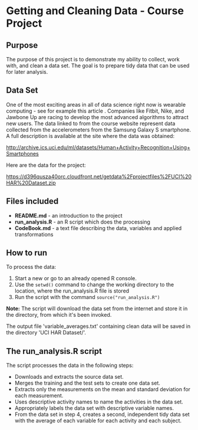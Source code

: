 Getting and Cleaning Data - Course Project
========================================
## Purpose

The purpose of this project is to demonstrate my ability to collect, work with, and clean a data set. The goal is to prepare tidy data that can be used for later analysis.

## Data Set

One of the most exciting areas in all of data science right now is wearable computing - see for example this article . Companies like Fitbit, Nike, and Jawbone Up are racing to develop the most advanced algorithms to attract new users. The data linked to from the course website represent data collected from the accelerometers from the Samsung Galaxy S smartphone. A full description is available at the site where the data was obtained: 

http://archive.ics.uci.edu/ml/datasets/Human+Activity+Recognition+Using+Smartphones 

Here are the data for the project: 

https://d396qusza40orc.cloudfront.net/getdata%2Fprojectfiles%2FUCI%20HAR%20Dataset.zip 

## Files included

* **README.md** - an introduction to the project
* **run_analysis.R** - an R script which does the processing
* **CodeBook.md** - a text file describing the data, variables and applied transformations

## How to run 

To process the data:
1. Start a new or go to an already opened R console.
2. Use the ```setwd()``` command to change the working directory to the location, where the run_analysis.R file is stored
3. Run the script with the command ```source("run_analysis.R")```

**Note:** The script will download the data set from the internet and store it in the directory, from which it's been invoked. 

The output file 'variable_averages.txt' containing clean data will be saved in the directory 'UCI HAR Dataset/'.

## The run_analysis.R script 

The script processes the data in the following steps:
* Downloads and extracts the source data set.
* Merges the training and the test sets to create one data set.
* Extracts only the measurements on the mean and standard deviation for each measurement. 
* Uses descriptive activity names to name the activities in the data set.
* Appropriately labels the data set with descriptive variable names. 
* From the data set in step 4, creates a second, independent tidy data set with the average of each variable for each activity and each subject.
